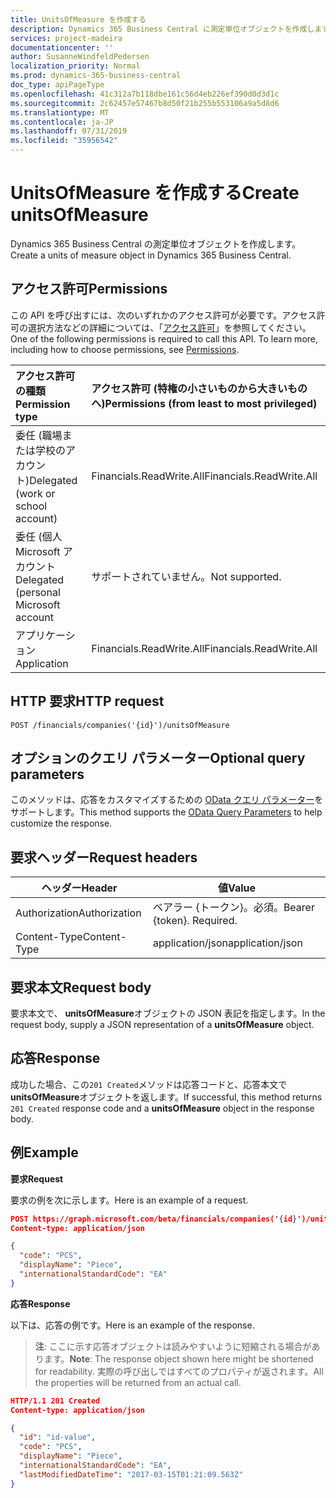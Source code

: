 ```yaml
---
title: UnitsOfMeasure を作成する
description: Dynamics 365 Business Central に測定単位オブジェクトを作成します。
services: project-madeira
documentationcenter: ''
author: SusanneWindfeldPedersen
localization_priority: Normal
ms.prod: dynamics-365-business-central
doc_type: apiPageType
ms.openlocfilehash: 41c312a7b118dbe161c56d4eb226ef390d0d3d1c
ms.sourcegitcommit: 2c62457e57467b8d50f21b255b553106a9a5d8d6
ms.translationtype: MT
ms.contentlocale: ja-JP
ms.lasthandoff: 07/31/2019
ms.locfileid: "35956542"
---
```

# <a name="create-unitsofmeasure"></a><span data-ttu-id="527ea-103">UnitsOfMeasure を作成する</span><span class="sxs-lookup"><span data-stu-id="527ea-103">Create unitsOfMeasure</span></span>
<span data-ttu-id="527ea-104">Dynamics 365 Business Central の測定単位オブジェクトを作成します。</span><span class="sxs-lookup"><span data-stu-id="527ea-104">Create a units of measure object in Dynamics 365 Business Central.</span></span>

## <a name="permissions"></a><span data-ttu-id="527ea-105">アクセス許可</span><span class="sxs-lookup"><span data-stu-id="527ea-105">Permissions</span></span>
<span data-ttu-id="527ea-p101">この API を呼び出すには、次のいずれかのアクセス許可が必要です。アクセス許可の選択方法などの詳細については、「[アクセス許可](/graph/permissions-reference)」を参照してください。</span><span class="sxs-lookup"><span data-stu-id="527ea-p101">One of the following permissions is required to call this API. To learn more, including how to choose permissions, see [Permissions](/graph/permissions-reference).</span></span>

|<span data-ttu-id="527ea-108">アクセス許可の種類</span><span class="sxs-lookup"><span data-stu-id="527ea-108">Permission type</span></span> |<span data-ttu-id="527ea-109">アクセス許可 (特権の小さいものから大きいものへ)</span><span class="sxs-lookup"><span data-stu-id="527ea-109">Permissions (from least to most privileged)</span></span>|
|:---------------|:------------------------------------------|
|<span data-ttu-id="527ea-110">委任 (職場または学校のアカウント)</span><span class="sxs-lookup"><span data-stu-id="527ea-110">Delegated (work or school account)</span></span>|<span data-ttu-id="527ea-111">Financials.ReadWrite.All</span><span class="sxs-lookup"><span data-stu-id="527ea-111">Financials.ReadWrite.All</span></span> |
|<span data-ttu-id="527ea-112">委任 (個人 Microsoft アカウント</span><span class="sxs-lookup"><span data-stu-id="527ea-112">Delegated (personal Microsoft account</span></span>|<span data-ttu-id="527ea-113">サポートされていません。</span><span class="sxs-lookup"><span data-stu-id="527ea-113">Not supported.</span></span>|
|<span data-ttu-id="527ea-114">アプリケーション</span><span class="sxs-lookup"><span data-stu-id="527ea-114">Application</span></span>|<span data-ttu-id="527ea-115">Financials.ReadWrite.All</span><span class="sxs-lookup"><span data-stu-id="527ea-115">Financials.ReadWrite.All</span></span>|

## <a name="http-request"></a><span data-ttu-id="527ea-116">HTTP 要求</span><span class="sxs-lookup"><span data-stu-id="527ea-116">HTTP request</span></span>
```
POST /financials/companies('{id}')/unitsOfMeasure
```

## <a name="optional-query-parameters"></a><span data-ttu-id="527ea-117">オプションのクエリ パラメーター</span><span class="sxs-lookup"><span data-stu-id="527ea-117">Optional query parameters</span></span>
<span data-ttu-id="527ea-118">このメソッドは、応答をカスタマイズするための [OData クエリ パラメーター](/graph/query-parameters)をサポートします。</span><span class="sxs-lookup"><span data-stu-id="527ea-118">This method supports the [OData Query Parameters](/graph/query-parameters) to help customize the response.</span></span>

## <a name="request-headers"></a><span data-ttu-id="527ea-119">要求ヘッダー</span><span class="sxs-lookup"><span data-stu-id="527ea-119">Request headers</span></span>
|<span data-ttu-id="527ea-120">ヘッダー</span><span class="sxs-lookup"><span data-stu-id="527ea-120">Header</span></span>|<span data-ttu-id="527ea-121">値</span><span class="sxs-lookup"><span data-stu-id="527ea-121">Value</span></span>|
|------|-----|
|<span data-ttu-id="527ea-122">Authorization</span><span class="sxs-lookup"><span data-stu-id="527ea-122">Authorization</span></span>  |<span data-ttu-id="527ea-p102">ベアラー {トークン}。必須。</span><span class="sxs-lookup"><span data-stu-id="527ea-p102">Bearer {token}. Required.</span></span> |
|<span data-ttu-id="527ea-125">Content-Type</span><span class="sxs-lookup"><span data-stu-id="527ea-125">Content-Type</span></span>  |<span data-ttu-id="527ea-126">application/json</span><span class="sxs-lookup"><span data-stu-id="527ea-126">application/json</span></span>   |

## <a name="request-body"></a><span data-ttu-id="527ea-127">要求本文</span><span class="sxs-lookup"><span data-stu-id="527ea-127">Request body</span></span>
<span data-ttu-id="527ea-128">要求本文で、 **unitsOfMeasure**オブジェクトの JSON 表記を指定します。</span><span class="sxs-lookup"><span data-stu-id="527ea-128">In the request body, supply a JSON representation of a **unitsOfMeasure** object.</span></span>

## <a name="response"></a><span data-ttu-id="527ea-129">応答</span><span class="sxs-lookup"><span data-stu-id="527ea-129">Response</span></span>
<span data-ttu-id="527ea-130">成功した場合、この```201 Created```メソッドは応答コードと、応答本文で**unitsOfMeasure**オブジェクトを返します。</span><span class="sxs-lookup"><span data-stu-id="527ea-130">If successful, this method returns ```201 Created``` response code and a **unitsOfMeasure** object in the response body.</span></span>

## <a name="example"></a><span data-ttu-id="527ea-131">例</span><span class="sxs-lookup"><span data-stu-id="527ea-131">Example</span></span>

<span data-ttu-id="527ea-132">**要求**</span><span class="sxs-lookup"><span data-stu-id="527ea-132">**Request**</span></span>

<span data-ttu-id="527ea-133">要求の例を次に示します。</span><span class="sxs-lookup"><span data-stu-id="527ea-133">Here is an example of a request.</span></span>

```json
POST https://graph.microsoft.com/beta/financials/companies('{id}')/unitsOfMeasure
Content-type: application/json

{
  "code": "PCS",
  "displayName": "Piece",
  "internationalStandardCode": "EA"
}
```

<span data-ttu-id="527ea-134">**応答**</span><span class="sxs-lookup"><span data-stu-id="527ea-134">**Response**</span></span>

<span data-ttu-id="527ea-135">以下は、応答の例です。</span><span class="sxs-lookup"><span data-stu-id="527ea-135">Here is an example of the response.</span></span> 

> <span data-ttu-id="527ea-136">**注**: ここに示す応答オブジェクトは読みやすいように短縮される場合があります。</span><span class="sxs-lookup"><span data-stu-id="527ea-136">**Note**: The response object shown here might be shortened for readability.</span></span> <span data-ttu-id="527ea-137">実際の呼び出しではすべてのプロパティが返されます。</span><span class="sxs-lookup"><span data-stu-id="527ea-137">All the properties will be returned from an actual call.</span></span>

```json
HTTP/1.1 201 Created
Content-type: application/json

{
  "id": "id-value",
  "code": "PCS",
  "displayName": "Piece",
  "internationalStandardCode": "EA",
  "lastModifiedDateTime": "2017-03-15T01:21:09.563Z"
}

```

